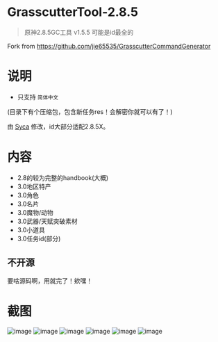 # GrasscutterTool-2.8.5
> 原神2.8.5GC工具 v1.5.5
> 可能是id最全的

Fork from https://github.com/jie65535/GrasscutterCommandGenerator

# 说明
 - 只支持 `简体中文`

(目录下有个压缩包，包含新任务res！会解密你就可以有了！)

由 [Syca](https://github.com/Sycamore0) 修改，id大部分适配2.8.5X。

# 内容
 - 2.8的较为完整的handbook(大概)
 - 3.0地区特产
 - 3.0角色
 - 3.0名片
 - 3.0魔物/动物
 - 3.0武器/天赋突破素材
 - 3.0小道具
 - 3.0任务id(部分)

## 不开源
要啥源码啊，用就完了！欸嘿！

# 截图
![image](https://user-images.githubusercontent.com/64587684/181867188-c31785d3-00cf-4670-890f-2d9789848635.png)
![image](https://user-images.githubusercontent.com/64587684/181867146-4ad75bce-6a25-4007-9899-697035ca441f.png)
![image](https://user-images.githubusercontent.com/64587684/181867162-6fcb6402-1c8b-4efd-bd3d-c2e694c990e6.png)
![image](https://user-images.githubusercontent.com/64587684/181867174-abe72e26-1030-4342-aa47-f83354daaf43.png)
![image](https://user-images.githubusercontent.com/64587684/181867167-65011d7c-6665-43d4-87a3-aa4e815da677.png)
![image](https://user-images.githubusercontent.com/64587684/181867194-814cf34e-92ea-4d33-ac6a-9bb7ddfe2202.png)

